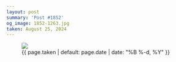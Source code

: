 ```yaml
---
layout: post
summary: 'Post #1852'
og_image: 1852-1263.jpg
taken: August 25, 2024
---
```


<figure class="post" data-src="{{ site.assets_url }}/{{ page.og_image }}">
<img sizes="(min-width: 700px) 50vw, calc(100vw - 2rem)" src="{{ site.assets_url }}/1852-632.jpg" srcset="{{ site.assets_url }}/1852-316.jpg 316w, {{ site.assets_url }}/1852-632.jpg 632w, {{ site.assets_url }}/1852-947.jpg 947w, {{ site.assets_url }}/1852-1263.jpg 1263w"/>
<figcaption>
<time>{{ page.taken | default: page.date | date: "%B %-d, %Y" }}</time>
</figcaption>
</figure>
